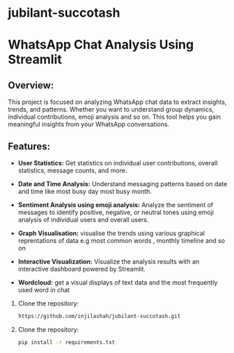 # jubilant-succotash
# WhatsApp Chat Analysis Using Streamlit

## Overview:

This project is focused on analyzing WhatsApp chat data to extract insights, trends, and patterns. 
Whether you want to understand group dynamics, individual contributions, emoji analysis and so on.
This tool helps you gain meaningful insights from your WhatsApp conversations.

## Features:

- **User Statistics:**  Get statistics on individual user contributions, overall statistics, message counts, and more.
 
- **Date and Time Analysis:**  Understand messaging patterns based on date and time like most busy day most busy month.

- **Sentiment Analysis using emoji analysis:**  Analyze the sentiment of messages to identify positive, negative, or neutral tones  using emoji analysis of individual users and overall users.
 
- **Graph Visualisation:** visualise the trends using various graphical reprentations of data e.g most common words , monthly timeline and so on

- **Interactive Visualization:**  Visualize the analysis results with an interactive dashboard powered by Streamlit.
  
- **Wordcloud:**  get a visual displays of text data and the  most frequently used word in chat





1. Clone the repository:

   ```bash
   https://github.com/injilashah/jubilant-succotash.git

2. Clone the repository:

   ```bash
   pip install -r requirements.txt







